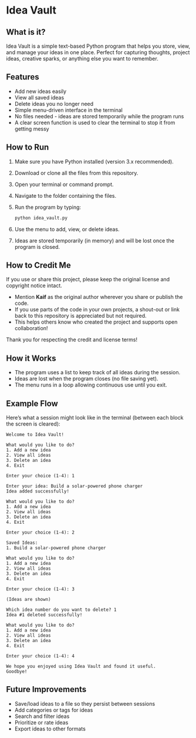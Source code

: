 # Idea Vault

## What is it?

Idea Vault is a simple text-based Python program that helps you store, view, and manage your ideas in one place. Perfect for capturing thoughts, project ideas, creative sparks, or anything else you want to remember.


## Features

- Add new ideas easily  
- View all saved ideas  
- Delete ideas you no longer need  
- Simple menu-driven interface in the terminal  
- No files needed - ideas are stored temporarily while the program runs
- A clear screen function is used to clear the terminal to stop it from getting messy


## How to Run

1. Make sure you have Python installed (version 3.x recommended).  
2. Download or clone all the files from this repository.  
3. Open your terminal or command prompt.  
4. Navigate to the folder containing the files.  
5. Run the program by typing:

    ```bash
    python idea_vault.py
    ```

6. Use the menu to add, view, or delete ideas.  
7. Ideas are stored temporarily (in memory) and will be lost once the program is closed.


## How to Credit Me

If you use or share this project, please keep the original license and copyright notice intact.

- Mention **Kaif** as the original author wherever you share or publish the code.
- If you use parts of the code in your own projects, a shout-out or link back to this repository is appreciated but not required.
- This helps others know who created the project and supports open collaboration!

Thank you for respecting the credit and license terms!


## How it Works

- The program uses a list to keep track of all ideas during the session.  
- Ideas are lost when the program closes (no file saving yet).  
- The menu runs in a loop allowing continuous use until you exit.


## Example Flow

Here’s what a session might look like in the terminal (between each block the screen is cleared):

```plaintext
Welcome to Idea Vault!

What would you like to do?
1. Add a new idea
2. View all ideas
3. Delete an idea
4. Exit

Enter your choice (1-4): 1
```

```plaintext
Enter your idea: Build a solar-powered phone charger
Idea added successfully!
```

```plaintext
What would you like to do?
1. Add a new idea
2. View all ideas
3. Delete an idea
4. Exit

Enter your choice (1-4): 2
```

```plaintext
Saved Ideas:
1. Build a solar-powered phone charger
```

```plaintext
What would you like to do?
1. Add a new idea
2. View all ideas
3. Delete an idea
4. Exit

Enter your choice (1-4): 3
```
```plaintext
(Ideas are shown)

Which idea number do you want to delete? 1
Idea #1 deleted successfully!
```

```plaintext
What would you like to do?
1. Add a new idea
2. View all ideas
3. Delete an idea
4. Exit

Enter your choice (1-4): 4
```

```plaintext
We hope you enjoyed using Idea Vault and found it useful.
Goodbye!
```


## Future Improvements

- Save/load ideas to a file so they persist between sessions  
- Add categories or tags for ideas  
- Search and filter ideas  
- Prioritize or rate ideas  
- Export ideas to other formats
